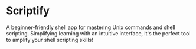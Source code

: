# Scriptify
A beginner-friendly shell app for mastering Unix commands and shell scripting. Simplifying learning with an intuitive interface, it's the perfect tool to amplify your shell scripting skills!
